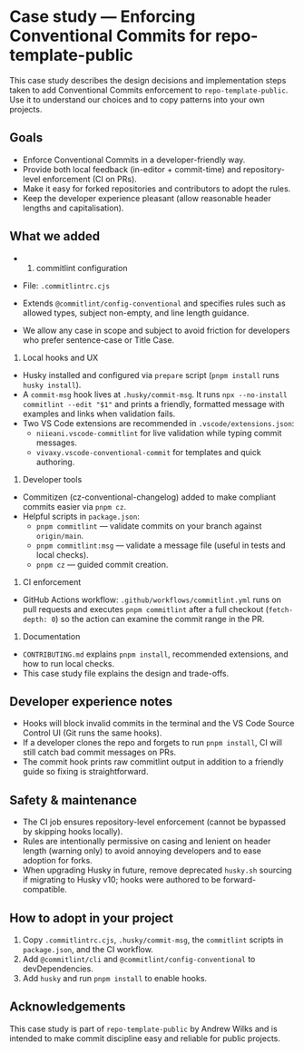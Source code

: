 # Case study — Enforcing Conventional Commits for repo-template-public

This case study describes the design decisions and implementation steps taken to add Conventional Commits enforcement to `repo-template-public`. Use it to understand our choices and to copy patterns into your own projects.

## Goals

- Enforce Conventional Commits in a developer-friendly way.
- Provide both local feedback (in-editor + commit-time) and repository-level enforcement (CI on PRs).
- Make it easy for forked repositories and contributors to adopt the rules.
- Keep the developer experience pleasant (allow reasonable header lengths and capitalisation).

## What we added

- 1. commitlint configuration

- File: `.commitlintrc.cjs`
- Extends `@commitlint/config-conventional` and specifies rules such as allowed types, subject non-empty, and line length guidance.
- We allow any case in scope and subject to avoid friction for developers who prefer sentence-case or Title Case.

1. Local hooks and UX

- Husky installed and configured via `prepare` script (`pnpm install` runs `husky install`).
- A `commit-msg` hook lives at `.husky/commit-msg`. It runs `npx --no-install commitlint --edit "$1"` and prints a friendly, formatted message with examples and links when validation fails.
- Two VS Code extensions are recommended in `.vscode/extensions.json`:
  - `niieani.vscode-commitlint` for live validation while typing commit messages.
  - `vivaxy.vscode-conventional-commit` for templates and quick authoring.

1. Developer tools

- Commitizen (cz-conventional-changelog) added to make compliant commits easier via `pnpm cz`.
- Helpful scripts in `package.json`:
  - `pnpm commitlint` — validate commits on your branch against `origin/main`.
  - `pnpm commitlint:msg` — validate a message file (useful in tests and local checks).
  - `pnpm cz` — guided commit creation.

1. CI enforcement

- GitHub Actions workflow: `.github/workflows/commitlint.yml` runs on pull requests and executes `pnpm commitlint` after a full checkout (`fetch-depth: 0`) so the action can examine the commit range in the PR.

1. Documentation

- `CONTRIBUTING.md` explains `pnpm install`, recommended extensions, and how to run local checks.
- This case study file explains the design and trade-offs.

## Developer experience notes

- Hooks will block invalid commits in the terminal and the VS Code Source Control UI (Git runs the same hooks).
- If a developer clones the repo and forgets to run `pnpm install`, CI will still catch bad commit messages on PRs.
- The commit hook prints raw commitlint output in addition to a friendly guide so fixing is straightforward.

## Safety & maintenance

- The CI job ensures repository-level enforcement (cannot be bypassed by skipping hooks locally).
- Rules are intentionally permissive on casing and lenient on header length (warning only) to avoid annoying developers and to ease adoption for forks.
- When upgrading Husky in future, remove deprecated `husky.sh` sourcing if migrating to Husky v10; hooks were authored to be forward-compatible.

## How to adopt in your project

1. Copy `.commitlintrc.cjs`, `.husky/commit-msg`, the `commitlint` scripts in `package.json`, and the CI workflow.
2. Add `@commitlint/cli` and `@commitlint/config-conventional` to devDependencies.
3. Add `husky` and run `pnpm install` to enable hooks.

## Acknowledgements

This case study is part of `repo-template-public` by Andrew Wilks and is intended to make commit discipline easy and reliable for public projects.
